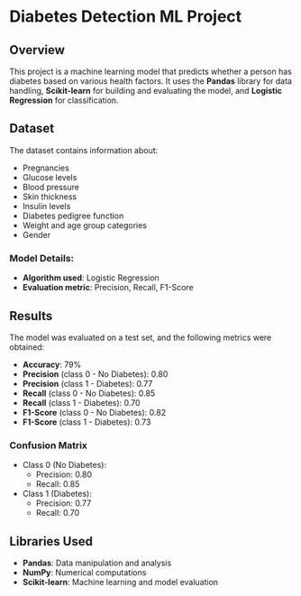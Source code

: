 # Diabetes Detection ML Project

## Overview
This project is a machine learning model that predicts whether a person has diabetes based on various health factors. It uses the **Pandas** library for data handling, **Scikit-learn** for building and evaluating the model, and **Logistic Regression** for classification.

## Dataset
The dataset contains information about:
- Pregnancies
- Glucose levels
- Blood pressure
- Skin thickness
- Insulin levels
- Diabetes pedigree function
- Weight and age group categories
- Gender

### Model Details:
- **Algorithm used**: Logistic Regression
- **Evaluation metric**: Precision, Recall, F1-Score

## Results
The model was evaluated on a test set, and the following metrics were obtained:

- **Accuracy**: 79%
- **Precision** (class 0 - No Diabetes): 0.80
- **Precision** (class 1 - Diabetes): 0.77
- **Recall** (class 0 - No Diabetes): 0.85
- **Recall** (class 1 - Diabetes): 0.70
- **F1-Score** (class 0 - No Diabetes): 0.82
- **F1-Score** (class 1 - Diabetes): 0.73

### Confusion Matrix
- Class 0 (No Diabetes): 
  - Precision: 0.80
  - Recall: 0.85
- Class 1 (Diabetes): 
  - Precision: 0.77
  - Recall: 0.70

## Libraries Used
- **Pandas**: Data manipulation and analysis
- **NumPy**: Numerical computations
- **Scikit-learn**: Machine learning and model evaluation
